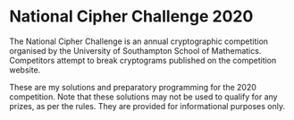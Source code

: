 # National Cipher Challenge 2020
The National Cipher Challenge is an annual cryptographic competition organised by the University of Southampton School of Mathematics. Competitors attempt to break cryptograms published on the competition website.

These are my solutions and preparatory programming for the 2020 competition. Note that these solutions may not be used to qualify for any prizes, as per the rules. They are provided for informational purposes only.
